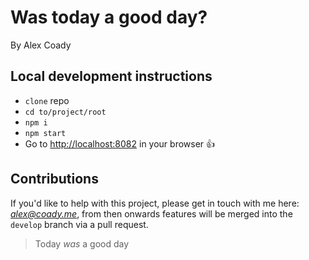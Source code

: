 # Was today a good day?

By Alex Coady

## Local development instructions

- `clone` repo
- `cd to/project/root`
- `npm i`
- `npm start`
- Go to [http://localhost:8082](http://localhost:8082) in your browser :thumbsup:

## Contributions

If you'd like to help with this project, please get in touch with me here: *alex@coady.me*, from then onwards features will be merged into the `develop` branch via a pull request.

> Today *was* a good day
